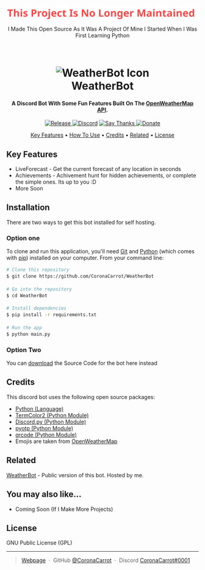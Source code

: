 <img align="center" src="https://raw.githubusercontent.com/CoronaCarrot/Assets/main/Misc/unmaintained.svg"> 
</svg>
<p align="center">I Made This Open Source As It Was A Project Of Mine I Started When I Was First Learning Python</p>


<h1 align="center">
  <br>
  <img src="https://openweathermap.org/img/wn/10d@4x.png" alt="WeatherBot Icon" width="200">
  <br>
  WeatherBot
  <br>
</h1>

<h4 align="center">A Discord Bot With Some Fun Features Built On The <a href="https://openweathermap.org/" target="_blank">OpenWeatherMap API</a>.</h4>

<p align="center">
  <a href="https://discord.gg/WvShyptJTX">
    <img src="https://img.shields.io/github/v/release/CoronaCarrot/WeatherBot?display_name=tag"
         alt="Release">
  </a>
  <a href="https://gitter.im/amitmerchant1990/electron-markdownify"><img src="https://img.shields.io/discord/894518393598799932" alt="Discord"></a>
  <a href="https://saythanks.io/to/CoronaCarrot">
      <img src="https://img.shields.io/badge/Say%20Thanks-!-1EAEDB.svg" alt="Say Thanks">
  </a>
  <a href="https://www.paypal.com/donate?hosted_button_id=BPNVVEXNAUAZQ">
    <img src="https://img.shields.io/badge/%24-donate-ff69b4" alt="Donate">
  </a>
</p>

<p align="center">
  <a href="#key-features">Key Features</a> •
  <a href="#Installation">How To Use</a> •
  <a href="#credits">Credits</a> •
  <a href="#related">Related</a> •
  <a href="#license">License</a>
</p>


## Key Features

* LiveForecast - Get the current forecast of any location in seconds
* Achievements - Achivement hunt for hidden achievements, or complete the simple ones. Its up to you :D
* More Soon

## Installation

There are two ways to get this bot installed for self hosting.

### Option one

To clone and run this application, you'll need [Git](https://git-scm.com) and [Python](https://www.python.org/downloads/) (which comes with [pip](https://pip.pypa.io/en/stable/)) installed on your computer. From your command line:

```bash
# Clone this repository
$ git clone https://github.com/CoronaCarrot/WeatherBot

# Go into the repository
$ cd WeatherBot

# Install dependencies
$ pip install -r requirements.txt

# Run the app
$ python main.py
```

### Option Two

You can [download](https://github.com/CoronaCarrot/WeatherBot/releases) the Source Code for the bot here instead

## Credits

This discord bot uses the following open source packages:

- [Python (Language)](https://www.python.org/)
- [TermColor2 (Python Module)](https://github.com/v2e4lisp/termcolor2)
- [Discord.py (Python Module)](https://github.com/Rapptz/discord.py)
- [pyotp (Python Module)](https://github.com/pyauth/pyotp)
- [qrcode (Python Module)](https://github.com/lincolnloop/python-qrcode)
- Emojis are taken from [OpenWeatherMap](https://openweathermap.org/)

## Related

[WeatherBot](https://cutt.ly/WeatherBot) - Public version of this bot. Hosted by me.


## You may also like...

- Coming Soon (If I Make More Projects)

## License

GNU Public License (GPL)

---

> [Webpage](https://coronacarrot.github.io/WeatherBot/) &nbsp;&middot;&nbsp;
> GitHub [@CoronaCarrot](https://github.com/CoronaCarrot) &nbsp;&middot;&nbsp;
> Discord [CoronaCarrot#0001](https://discord.com)

